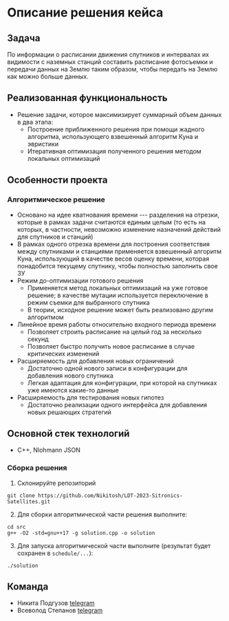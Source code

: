 # Описание решения кейса

## Задача

По информации о расписании движения спутников и интервалах их видимости с наземных станций составить расписание фотосъемки и передачи данных на Землю таким образом, чтобы передать на Землю как можно больше данных. 

## Реализованная функциональность
* Решение задачи, которое максимизирует суммарный объем данных в два этапа: 
  * Построение приближенного решения при помощи жадного алгоритма, использующего взвешенный алгоритм Куна и эвристики
  * Итеративная оптимизация полученного решения методом локальных оптимизаций
 
## Особенности проекта

### Алгоритмическое решение
* Основано на идее кватнования времени --- разделения на отрезки, которые в рамках задачи считаются единым целым (то есть на которых, в частности, невозможно изменение назначений действий для спутников и станций)
* В рамках одного отрезка времени для построения соответствия между спутниками и станциями применяется взвешенный алгоритм Куна, использующий в качестве весов оценку времени, которая понадобится текущему спутнику, чтобы полностью заполнить свое ЗУ
* Режим до-оптимизации готового решения
  * Применяется метод локальных оптимизаций на уже готовое решение; в качестве мутации используется переключение в режим съемки для выбранного спутника 
  * В теории, исходное решение может быть реализовано другим алгоритмом
* Линейное время работы относительно входного периода времени
  * Позволяет строить расписание на целый год за несколько секунд
  * Позволяет быстро получить новое расписание в случае критических изменений
* Расширяемость для добавления новых ограничений
  * Достаточно одной нового записи в конфигурации для добавления нового спутника
  * Легкая адаптация для конфигурации, при которой на спутниках уже имеются какие-то данные
* Расширяемость для тестирования новых гипотез
  * Достаточно реализации одного интерфейса для добавления новых решающих стратегий

## Основной стек технологий

* C++, Nlohmann JSON

### Сборка решения

1. Склонируйте репозиторий  
~~~
git clone https://github.com/Nikitosh/LDT-2023-Sitronics-Satellites.git
~~~
2. Для сборки алгоритмической части решения выполните:
~~~
cd src
g++ -O2 -std=gnu++17 -g solution.cpp -o solution
~~~
3. Для запуска алгоритмической части выполните (результат будет сохранен в `schedule/...`):
~~~
./solution
~~~

## Команда

* Никита Подгузов [telegram](https://t.me/Nikitosh)
* Всеволод Степанов [telegram](https://t.me/Tehnar5)

